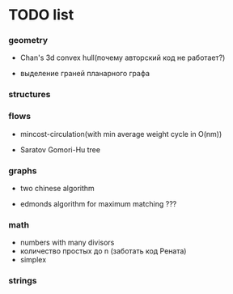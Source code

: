 # TODO list

### geometry
+ Chan's 3d convex hull(почему авторский код не работает?)
- выделение граней планарного графа

### structures

### flows
+ mincost-circulation(with min average weight cycle in O(nm))
- Saratov Gomori-Hu tree

### graphs
+ two chinese algorithm
- edmonds algorithm for maximum matching ???

### math
- numbers with many divisors
- количество простых до n (заботать код Рената)
- simplex

### strings
